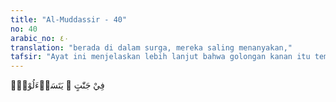 ```yaml
---
title: "Al-Muddassir - 40"
no: 40
arabic_no: ٤٠
translation: "berada di dalam surga, mereka saling menanyakan,"
tafsir: "Ayat ini menjelaskan lebih lanjut bahwa golongan kanan itu tempatnya di surga, mereka saling bertanya bagaimana nasib golongan yang durhaka. Mereka disambut oleh malaikat dengan ucapan salam sebagaimana firman Allah:\n\nMaka,\"Salam bagimu (wahai) dari golongan kanan!\" (sambut malaikat). (al-Waqi'ah/56: 91)\n\nDan firman Allah:\n\n¦Penjaga-penjaganya berkata kepada mereka, \"Kesejahteraan (dilimpahkan) atasmu, berbahagialah kamu! Maka masuklah, kamu kekal di dalamnya.\" (az-Zumar/39: 73)"
---
```

فِيْ جَنّٰتٍ ۛ يَتَسَاۤءَلُوْنَۙ